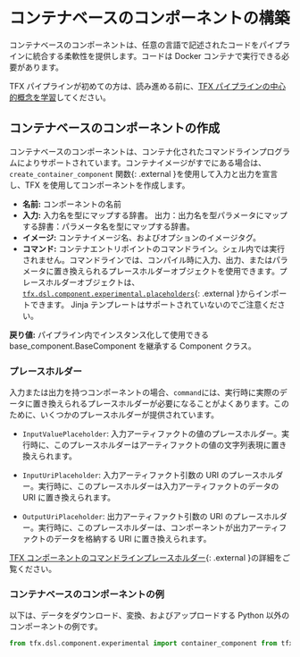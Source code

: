 # コンテナベースのコンポーネントの構築

コンテナベースのコンポーネントは、任意の言語で記述されたコードをパイプラインに統合する柔軟性を提供します。コードは Docker コンテナで実行できる必要があります。

TFX パイプラインが初めての方は、読み進める前に、[TFX パイプラインの中心的概念を学習](understanding_tfx_pipelines)してください。

## コンテナベースのコンポーネントの作成

コンテナベースのコンポーネントは、コンテナ化されたコマンドラインプログラムによりサポートされています。コンテナイメージがすでにある場合は、`create_container_component` 関数{: .external }を使用して入力と出力を宣言し、TFX を使用してコンポーネントを作成します。

- **名前:** コンポーネントの名前
- **入力:** 入力名を型にマップする辞書。 出力：出力名を型パラメータにマップする辞書：パラメータ名を型にマップする辞書。
- **イメージ:** コンテナイメージ名、およびオプションのイメージタグ。
- **コマンド:** コンテナエントリポイントのコマンドライン。シェル内では実行されません。コマンドラインでは、コンパイル時に入力、出力、またはパラメータに置き換えられるプレースホルダーオブジェクトを使用できます。プレースホルダーオブジェクトは、[`tfx.dsl.component.experimental.placeholders`](https://github.com/tensorflow/tfx/blob/master/tfx/dsl/component/experimental/placeholders.py){: .external }からインポートできます。 Jinja テンプレートはサポートされていないのでご注意ください。

**戻り値:** パイプライン内でインスタンス化して使用できる base_component.BaseComponent を継承する Component クラス。

### プレースホルダー

入力または出力を持つコンポーネントの場合、`command`には、実行時に実際のデータに置き換えられるプレースホルダーが必要になることがよくあります。このために、いくつかのプレースホルダーが提供されています。

- `InputValuePlaceholder`: 入力アーティファクトの値のプレースホルダー。実行時に、このプレースホルダーはアーティファクトの値の文字列表現に置き換えられます。

- `InputUriPlaceholder`: 入力アーティファクト引数の URI のプレースホルダー。実行時に、このプレースホルダーは入力アーティファクトのデータの URI に置き換えられます。

- `OutputUriPlaceholder`: 出力アーティファクト引数の URI のプレースホルダー。実行時に、このプレースホルダーは、コンポーネントが出力アーティファクトのデータを格納する URI に置き換えられます。

[TFX コンポーネントのコマンドラインプレースホルダー](https://github.com/tensorflow/tfx/blob/master/tfx/dsl/component/experimental/placeholders.py){: .external }の詳細をご覧ください。

### コンテナベースのコンポーネントの例

以下は、データをダウンロード、変換、およびアップロードする Python 以外のコンポーネントの例です。

```python
from tfx.dsl.component.experimental import container_component from tfx.dsl.component.experimental import placeholders from tfx.types import standard_artifacts  grep_component = container_component.create_container_component(     name='FilterWithGrep',     inputs={         'text': standard_artifacts.ExternalArtifact,     },     outputs={         'filtered_text': standard_artifacts.ExternalArtifact,     },     parameters={         'pattern': str,     },     # The component code uses gsutil to upload the data to Google Cloud Storage, so the     # container image needs to have gsutil installed and configured.     image='google/cloud-sdk:278.0.0',     command=[         'sh', '-exc',         '''           pattern="$1"           text_uri="$3"/data  # Adding suffix, because currently the URI are "directories". This will be fixed soon.           text_path=$(mktemp)           filtered_text_uri="$5"/data  # Adding suffix, because currently the URI are "directories". This will be fixed soon.           filtered_text_path=$(mktemp)            # Getting data into the container           gsutil cp "$text_uri" "$text_path"            # Running the main code           grep "$pattern" "$text_path" >"$filtered_text_path"            # Getting data out of the container           gsutil cp "$filtered_text_path" "$filtered_text_uri"         ''',         '--pattern', placeholders.InputValuePlaceholder('pattern'),         '--text', placeholders.InputUriPlaceholder('text'),         '--filtered-text', placeholders.OutputUriPlaceholder('filtered_text'),     ], )
```
